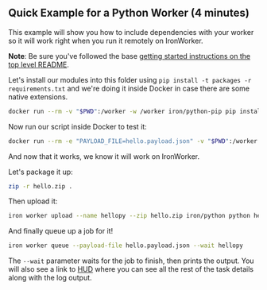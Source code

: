 ## Quick Example for a Python Worker (4 minutes)

This example will show you how to include dependencies with your worker so it will work right when you run it
remotely on IronWorker.

**Note**: Be sure you've followed the base [getting started instructions on the top level README](https://github.com/iron-io/dockerworker).

Let's install our modules into this folder using `pip install -t packages -r requirements.txt` and we're doing it
inside Docker in case there are some native extensions.

```sh
docker run --rm -v "$PWD":/worker -w /worker iron/python-pip pip install -t packages -r requirements.txt
```

Now run our script inside Docker to test it:

```sh
docker run --rm -e "PAYLOAD_FILE=hello.payload.json" -v "$PWD":/worker -w /worker iron/python python hello.py
```

And now that it works, we know it will work on IronWorker.

Let's package it up:

```sh
zip -r hello.zip .
```

Then upload it:

```sh
iron worker upload --name hellopy --zip hello.zip iron/python python hello.py
```

And finally queue up a job for it!

```sh
iron worker queue --payload-file hello.payload.json --wait hellopy
```

The `--wait` parameter waits for the job to finish, then prints the output.
You will also see a link to [HUD](http://hud.iron.io) where you can see all the rest of the task details along with the log output.
